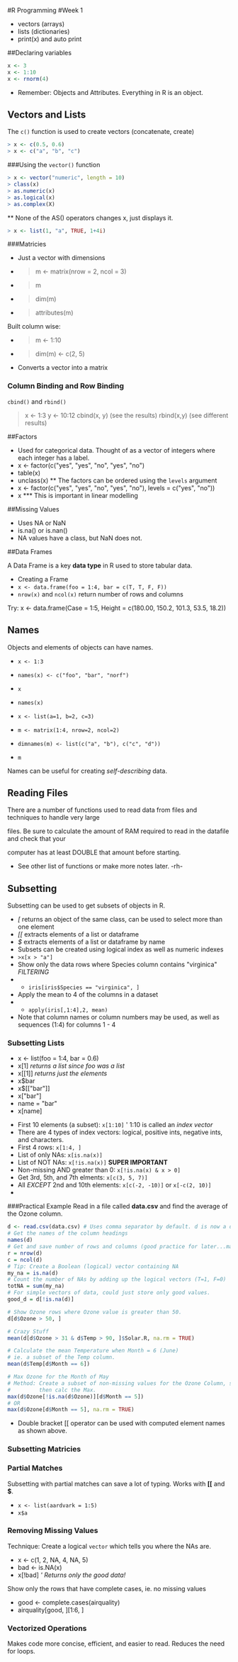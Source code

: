 #R Programming
#Week 1

* vectors (arrays)
* lists (dictionaries)
* print(x) and auto print 

##Declaring variables
```R
x <- 3
x <- 1:10
x <- rnorm(4)
```

* Remember: Objects and Attributes. Everything in R is an object.

## Vectors and Lists

The `c()` function is used to create vectors (concatenate, create)
```R
> x <- c(0.5, 0.6)
> x <- c("a", "b", "c")
```
###Using the `vector()` function
```R
> x <- vector("numeric", length = 10)
> class(x)
> as.numeric(x)
> as.logical(x)
> as.complex(X)
```
** None of the AS() operators changes x, just displays it.
```R
> x <- list(1, "a", TRUE, 1+4i)
```

###Matricies
* Just a vector with dimensions
* > m <- matrix(nrow = 2, ncol = 3)
* > m
* > dim(m)
* > attributes(m)

Built column wise:
* > m <- 1:10
* > dim(m) <- c(2, 5)
* Converts a vector into a matrix

### Column Binding and Row Binding
`cbind()` and `rbind()`
>x <- 1:3
>y <- 10:12
>cbind(x, y) (see the results)
>rbind(x,y) (see different results)

##Factors
* Used for categorical data. Thought of as a vector of integers where each integer has a label.
* x <- factor(c("yes", "yes", "no", "yes", "no")
* table(x)
* unclass(x)
** The factors can be ordered using the `levels` argument
* x <- factor(c("yes", "yes", "no", "yes", "no"), levels = c("yes", "no"))
* x
*** This is important in linear modelling

##Missing Values
* Uses NA or NaN
* is.na() or is.nan()
* NA values have a class, but NaN does not.

##Data Frames

A Data Frame is a key __data type__ in R used to store tabular data.

* Creating a Frame
* `x <- data.frame(foo = 1:4, bar = c(T, T, F, F))`
* `nrow(x)` and `ncol(x)` return number of rows and columns

Try: x <- data.frame(Case = 1:5, Height = c(180.00, 150.2, 101.3, 53.5, 18.2))

## Names 
Objects and elements of objects can have names.
* `x <- 1:3`
* `names(x) <- c("foo", "bar", "norf")`
* `x`
* `names(x)`

* `x <- list(a=1, b=2, c=3)`

* `m <- matrix(1:4, nrow=2, ncol=2)`
* `dimnames(m) <- list(c("a", "b"), c("c", "d"))`
* `m`

Names can be useful for creating _self-describing_ data.

## Reading Files
There are a number of functions used to read data from files and techniques to handle very large 

files. Be sure to calculate the amount of RAM required to read in the datafile and check that your 

computer has at least DOUBLE that amount before starting.
- See other list of functions or make more notes later. -rh-

## Subsetting
Subsetting can be used to get subsets of objects in R.
- _[_ returns an object of the same class, can be used to select more than one element
- _[[_ extracts elements of a list or dataframe
- _$_ extracts elements of a list or dataframe by name
- Subsets can be created using logical index as well as numeric indexes
- `>x[x > "a"]`
- Show only the data rows where Species column contains "virginica" *FILTERING*
- - `iris[iris$Species == "virginica", ]`
- Apply the mean to 4 of the columns in a dataset
- - `apply(iris[,1:4],2, mean)`
- Note that column names or column numbers may be used, as well as sequences (1:4) for columns 1 - 4

### Subsetting Lists
- x <- list(foo = 1:4, bar = 0.6)
- x[1]  _returns a list since foo was a list_
- x[[1]] _returns just the elements_
- x$bar
- x$[["bar"]]
- x["bar"]
- name = "bar"
- x[name]

* First 10 elements (a subset): `x[1:10]` ' 1:10 is called an _index vector_
* There are 4 types of index vectors: logical, positive ints, negative ints, and characters.
* First 4 rows: `x[1:4, ]`
* List of only NAs: `x[is.na(x)]`
* List of NOT NAs: `x[!is.na(x)]` __SUPER IMPORTANT__
* Non-missing AND greater than 0: `x[!is.na(x) & x > 0]`
* Get 3rd, 5th, and 7th elments: `x[c(3, 5, 7)]`
* All _EXCEPT_ 2nd and 10th elements: `x[c(-2, -10)]` or `x[-c(2, 10)]`
*  

###Practical Example
Read in a file called __data.csv__ and find the average of the Ozone column.
```R
d <- read.csv(data.csv) # Uses comma separator by default. d is now a dataframe.
# Get the names of the column headings
names(d)
# Get and save number of rows and columns (good practice for later...maybe)
r = nrow(d)
c = ncol(d)
# Tip: Create a Boolean (logical) vector containing NA
my_na = is.na(d)
# Count the number of NAs by adding up the logical vectors (T=1, F=0)
totNA = sum(my_na)
# For simple vectors of data, could just store only good values.
good_d = d[!is.na(d)]

# Show Ozone rows where Ozone value is greater than 50.
d[d$Ozone > 50, ]

# Crazy Stuff
mean(d[d$Ozone > 31 & d$Temp > 90, ]$Solar.R, na.rm = TRUE)

# Calculate the mean Temperature when Month = 6 (June)
# ie. a subset of the Temp column.
mean(d$Temp[d$Month == 6])

# Max Ozone for the Month of May 
# Method: Create a subset of non-missing values for the Ozone Column, subset THAT for the Month condition, 
#         then calc the Max.
max(d$Ozone[!is.na(d$Ozone)][d$Month == 5])
# OR 
max(d$Ozone[d$Month == 5], na.rm = TRUE)
```

- Double bracket [[ operator can be used with computed element names as shown above.

### Subsetting Matricies

### Partial Matches
Subsetting with partial matches can save a lot of typing. Works with **[[** and **$**.
- `x <- list(aardvark = 1:5)`
- `x$a`


### Removing Missing Values
Technique: Create a logical `vector` which tells you where the NAs are.
- x <- c(1, 2, NA, 4, NA, 5)
- bad <- is.NA(x)
- x[!bad]        _' Returns only the good data!_

Show only the rows that have complete cases, ie. no missing values
- good <- complete.cases(airquality)
- airquality[good, ][1:6, ]

### Vectorized Operations
Makes code more concise, efficient, and easier to read. Reduces the need for loops.
